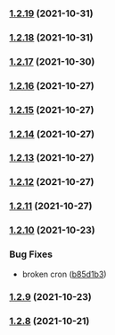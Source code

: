 ### [1.2.19](https://github.com/graydigital/gd-ui/compare/v1.2.18...v1.2.19) (2021-10-31)

### [1.2.18](https://github.com/graydigital/gd-ui/compare/v1.2.17...v1.2.18) (2021-10-31)

### [1.2.17](https://github.com/graydigital/gd-ui/compare/v1.2.16...v1.2.17) (2021-10-30)

### [1.2.16](https://github.com/graydigital/gd-ui/compare/v1.2.15...v1.2.16) (2021-10-27)

### [1.2.15](https://github.com/graydigital/gd-ui/compare/v1.2.14...v1.2.15) (2021-10-27)

### [1.2.14](https://github.com/graydigital/gd-ui/compare/v1.2.13...v1.2.14) (2021-10-27)

### [1.2.13](https://github.com/graydigital/gd-ui/compare/v1.2.12...v1.2.13) (2021-10-27)

### [1.2.12](https://github.com/graydigital/gd-ui/compare/v1.2.11...v1.2.12) (2021-10-27)

### [1.2.11](https://github.com/graydigital/gd-ui/compare/v1.2.10...v1.2.11) (2021-10-27)

### [1.2.10](https://github.com/graydigital/gd-ui/compare/v1.2.9...v1.2.10) (2021-10-23)


### Bug Fixes

* broken cron ([b85d1b3](https://github.com/graydigital/gd-ui/commit/b85d1b3187aa024cd730e4bce30589d0f90474a0))

### [1.2.9](https://github.com/graydigital/gd-ui/compare/v1.2.8...v1.2.9) (2021-10-23)

### [1.2.8](https://github.com/graydigital/gd-ui/compare/v1.2.7...v1.2.8) (2021-10-21)
